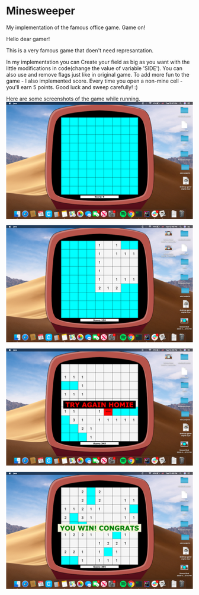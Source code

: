 # Minesweeper
My implementation of the famous office game. Game on!

Hello dear gamer!

This is a very famous game that doen't need represantation.

In my implementation you can Create your field as big as you want with the little modifications in code(change the value of variable 'SIDE'). You can also use and remove flags just like in original game.
To add more fun to the game - I also implemented score. Every time you open a non-mine cell - you'll earn 5 points.
Good luck and sweep carefully! :)


Here are some screenshots of the game while running.
![](img1.png)



![](img2.png)



![](img3.png)



![](img4.png)

